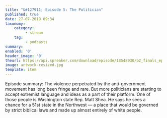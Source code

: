 ```yaml
---
title: "&#127911; Episode 5: The Politician"
published: true
date: 27-07-2019 09:34
taxonomy:
    category:
         - stream
    tag:
         - podcasts
summary:
enabled: '0'
header_image: '0'
theurl: https://api.spreaker.com/download/episode/18548930/b2_finals_ep5.mp3
image: artwork-resized.jpg
template: item
---
```

 
Episode summary: The violence perpetrated by the anti-government movement has long been fringe and rare. But more politicians are starting to accept extremist language and ideas as a part of their platform. One of those people is Washington state Rep. Matt Shea. He says he sees a chance for a 51st state in the Northwest — a place that would be governed by strict biblical laws and made up almost entirely of white people.
